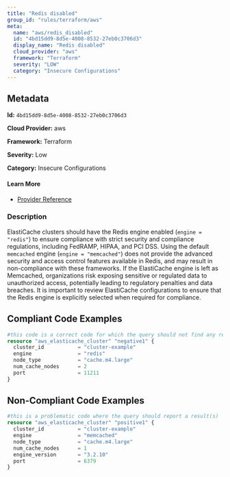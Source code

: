 ```yaml
---
title: "Redis disabled"
group_id: "rules/terraform/aws"
meta:
  name: "aws/redis_disabled"
  id: "4bd15dd9-8d5e-4008-8532-27eb0c3706d3"
  display_name: "Redis disabled"
  cloud_provider: "aws"
  framework: "Terraform"
  severity: "LOW"
  category: "Insecure Configurations"
---
```

## Metadata

**Id:** `4bd15dd9-8d5e-4008-8532-27eb0c3706d3`

**Cloud Provider:** aws

**Framework:** Terraform

**Severity:** Low

**Category:** Insecure Configurations

#### Learn More

 - [Provider Reference](https://registry.terraform.io/providers/hashicorp/aws/latest/docs/resources/elasticache_cluster#engine)

### Description

 ElastiCache clusters should have the Redis engine enabled (`engine = "redis"`) to ensure compliance with strict security and compliance regulations, including FedRAMP, HIPAA, and PCI DSS. Using the default `memcached` engine (`engine = "memcached"`) does not provide the advanced security and access control features available in Redis, and may result in non-compliance with these frameworks. If the ElastiCache engine is left as Memcached, organizations risk exposing sensitive or regulated data to unauthorized access, potentially leading to regulatory penalties and data breaches. It is important to review ElastiCache configurations to ensure that the Redis engine is explicitly selected when required for compliance.


## Compliant Code Examples
```terraform
#this code is a correct code for which the query should not find any result
resource "aws_elasticache_cluster" "negative1" {
  cluster_id           = "cluster-example"
  engine               = "redis"
  node_type            = "cache.m4.large"
  num_cache_nodes      = 2
  port                 = 11211
}

```
## Non-Compliant Code Examples
```terraform
#this is a problematic code where the query should report a result(s)
resource "aws_elasticache_cluster" "positive1" {
  cluster_id           = "cluster-example"
  engine               = "memcached"
  node_type            = "cache.m4.large"
  num_cache_nodes      = 1
  engine_version       = "3.2.10"
  port                 = 6379
}

```